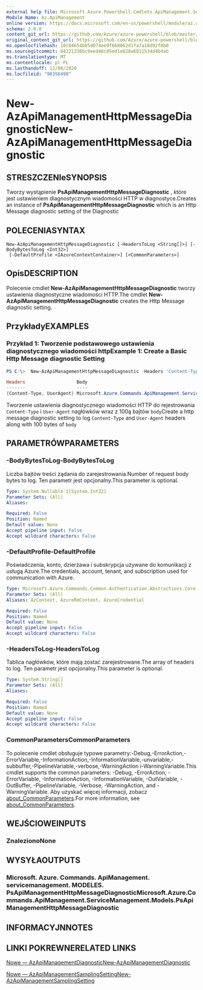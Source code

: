 ```yaml
---
external help file: Microsoft.Azure.PowerShell.Cmdlets.ApiManagement.ServiceManagement.dll-Help.xml
Module Name: Az.ApiManagement
online version: https://docs.microsoft.com/en-us/powershell/module/az.apimanagement/new-azapimanagementhttpmessagediagnostic
schema: 2.0.0
content_git_url: https://github.com/Azure/azure-powershell/blob/master/src/ApiManagement/ApiManagement/help/New-AzApiManagementHttpMessageDiagnostic.md
original_content_git_url: https://github.com/Azure/azure-powershell/blob/master/src/ApiManagement/ApiManagement/help/New-AzApiManagementHttpMessageDiagnostic.md
ms.openlocfilehash: 10c84654bb5d074ee9f668062d1fa7a18d92f8b0
ms.sourcegitcommit: 04221336bc9eed46c05ed1e828a6811534d4b4ab
ms.translationtype: MT
ms.contentlocale: pl-PL
ms.lasthandoff: 12/08/2020
ms.locfileid: "98356498"
---
```

# <span data-ttu-id="a021a-101">New-AzApiManagementHttpMessageDiagnostic</span><span class="sxs-lookup"><span data-stu-id="a021a-101">New-AzApiManagementHttpMessageDiagnostic</span></span>

## <span data-ttu-id="a021a-102">STRESZCZENIe</span><span class="sxs-lookup"><span data-stu-id="a021a-102">SYNOPSIS</span></span>
<span data-ttu-id="a021a-103">Tworzy wystąpienie **PsApiManagementHttpMessageDiagnostic** , które jest ustawieniem diagnostycznym wiadomości HTTP w diagnostyce.</span><span class="sxs-lookup"><span data-stu-id="a021a-103">Creates an instance of **PsApiManagementHttpMessageDiagnostic** which is an Http Message diagnostic setting of the Diagnostic</span></span>

## <span data-ttu-id="a021a-104">POLECENIA</span><span class="sxs-lookup"><span data-stu-id="a021a-104">SYNTAX</span></span>

```
New-AzApiManagementHttpMessageDiagnostic [-HeadersToLog <String[]>] [-BodyBytesToLog <Int32>]
 [-DefaultProfile <IAzureContextContainer>] [<CommonParameters>]
```

## <span data-ttu-id="a021a-105">Opis</span><span class="sxs-lookup"><span data-stu-id="a021a-105">DESCRIPTION</span></span>
<span data-ttu-id="a021a-106">Polecenie cmdlet **New-AzApiManagementHttpMessageDiagnostic** tworzy ustawienia diagnostyczne wiadomości HTTP.</span><span class="sxs-lookup"><span data-stu-id="a021a-106">The cmdlet **New-AzApiManagementHttpMessageDiagnostic** creates the Http Message diagnostic setting.</span></span>

## <span data-ttu-id="a021a-107">Przykłady</span><span class="sxs-lookup"><span data-stu-id="a021a-107">EXAMPLES</span></span>

### <span data-ttu-id="a021a-108">Przykład 1: Tworzenie podstawowego ustawienia diagnostycznego wiadomości http</span><span class="sxs-lookup"><span data-stu-id="a021a-108">Example 1: Create a Basic Http Message diagnostic Setting</span></span>
```powershell
PS C:\>  New-AzApiManagementHttpMessageDiagnostic -Headers 'Content-Type', 'UserAgent' -BodyBytes 100

Headers                   Body
-------                   ----
{Content-Type, UserAgent} Microsoft.Azure.Commands.ApiManagement.ServiceManagement.Models.PsApiManagementBodyDiagnosticSetting
```

<span data-ttu-id="a021a-109">Tworzenie ustawienia diagnostycznego wiadomości HTTP do rejestrowania `Content-Type` i `User-Agent` nagłówków wraz z 100ą bajtów `body`</span><span class="sxs-lookup"><span data-stu-id="a021a-109">Create a http message diagnostic setting to log `Content-Type` and `User-Agent` headers along with 100 bytes of `body`</span></span>

## <span data-ttu-id="a021a-110">PARAMETRÓW</span><span class="sxs-lookup"><span data-stu-id="a021a-110">PARAMETERS</span></span>

### <span data-ttu-id="a021a-111">-BodyBytesToLog</span><span class="sxs-lookup"><span data-stu-id="a021a-111">-BodyBytesToLog</span></span>
<span data-ttu-id="a021a-112">Liczba bajtów treści żądania do zarejestrowania.</span><span class="sxs-lookup"><span data-stu-id="a021a-112">Number of request body bytes to log.</span></span> <span data-ttu-id="a021a-113">Ten parametr jest opcjonalny.</span><span class="sxs-lookup"><span data-stu-id="a021a-113">This parameter is optional.</span></span>

```yaml
Type: System.Nullable`1[System.Int32]
Parameter Sets: (All)
Aliases:

Required: False
Position: Named
Default value: None
Accept pipeline input: False
Accept wildcard characters: False
```

### <span data-ttu-id="a021a-114">-DefaultProfile</span><span class="sxs-lookup"><span data-stu-id="a021a-114">-DefaultProfile</span></span>
<span data-ttu-id="a021a-115">Poświadczenia, konto, dzierżawa i subskrypcja używane do komunikacji z usługą Azure.</span><span class="sxs-lookup"><span data-stu-id="a021a-115">The credentials, account, tenant, and subscription used for communication with Azure.</span></span>

```yaml
Type: Microsoft.Azure.Commands.Common.Authentication.Abstractions.Core.IAzureContextContainer
Parameter Sets: (All)
Aliases: AzContext, AzureRmContext, AzureCredential

Required: False
Position: Named
Default value: None
Accept pipeline input: False
Accept wildcard characters: False
```

### <span data-ttu-id="a021a-116">-HeadersToLog</span><span class="sxs-lookup"><span data-stu-id="a021a-116">-HeadersToLog</span></span>
<span data-ttu-id="a021a-117">Tablica nagłówków, które mają zostać zarejestrowane.</span><span class="sxs-lookup"><span data-stu-id="a021a-117">The array of headers to log.</span></span> <span data-ttu-id="a021a-118">Ten parametr jest opcjonalny.</span><span class="sxs-lookup"><span data-stu-id="a021a-118">This parameter is optional.</span></span>

```yaml
Type: System.String[]
Parameter Sets: (All)
Aliases:

Required: False
Position: Named
Default value: None
Accept pipeline input: False
Accept wildcard characters: False
```

### <span data-ttu-id="a021a-119">CommonParameters</span><span class="sxs-lookup"><span data-stu-id="a021a-119">CommonParameters</span></span>
<span data-ttu-id="a021a-120">To polecenie cmdlet obsługuje typowe parametry:-Debug,-ErrorAction,-ErrorVariable,-InformationAction,-InformationVariable,-unvariable,-subbuffer,-PipelineVariable,-verbose,-WarningAction i-WarningVariable.</span><span class="sxs-lookup"><span data-stu-id="a021a-120">This cmdlet supports the common parameters: -Debug, -ErrorAction, -ErrorVariable, -InformationAction, -InformationVariable, -OutVariable, -OutBuffer, -PipelineVariable, -Verbose, -WarningAction, and -WarningVariable.</span></span> <span data-ttu-id="a021a-121">Aby uzyskać więcej informacji, zobacz [about_CommonParameters](http://go.microsoft.com/fwlink/?LinkID=113216).</span><span class="sxs-lookup"><span data-stu-id="a021a-121">For more information, see [about_CommonParameters](http://go.microsoft.com/fwlink/?LinkID=113216).</span></span>

## <span data-ttu-id="a021a-122">WEJŚCIOWE</span><span class="sxs-lookup"><span data-stu-id="a021a-122">INPUTS</span></span>

### <span data-ttu-id="a021a-123">Znaleziono</span><span class="sxs-lookup"><span data-stu-id="a021a-123">None</span></span>

## <span data-ttu-id="a021a-124">WYSYŁA</span><span class="sxs-lookup"><span data-stu-id="a021a-124">OUTPUTS</span></span>

### <span data-ttu-id="a021a-125">Microsoft. Azure. Commands. ApiManagement. servicemanagement. MODELES. PsApiManagementHttpMessageDiagnostic</span><span class="sxs-lookup"><span data-stu-id="a021a-125">Microsoft.Azure.Commands.ApiManagement.ServiceManagement.Models.PsApiManagementHttpMessageDiagnostic</span></span>

## <span data-ttu-id="a021a-126">INFORMACYJN</span><span class="sxs-lookup"><span data-stu-id="a021a-126">NOTES</span></span>

## <span data-ttu-id="a021a-127">LINKI POKREWNE</span><span class="sxs-lookup"><span data-stu-id="a021a-127">RELATED LINKS</span></span>

[<span data-ttu-id="a021a-128">Nowe — AzApiManagementDiagnostic</span><span class="sxs-lookup"><span data-stu-id="a021a-128">New-AzApiManagementDiagnostic</span></span>](./New-AzApiManagementDiagnostic.md)

[<span data-ttu-id="a021a-129">Nowe — AzApiManagementSamplingSetting</span><span class="sxs-lookup"><span data-stu-id="a021a-129">New-AzApiManagementSamplingSetting</span></span>](./New-AzApiManagementHttpMessageDiagnostic.md)